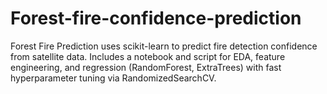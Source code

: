 # Forest-fire-confidence-prediction
Forest Fire Prediction uses scikit-learn to predict fire detection confidence from satellite data. Includes a notebook and script for EDA, feature engineering, and regression (RandomForest, ExtraTrees) with fast hyperparameter tuning via RandomizedSearchCV.
